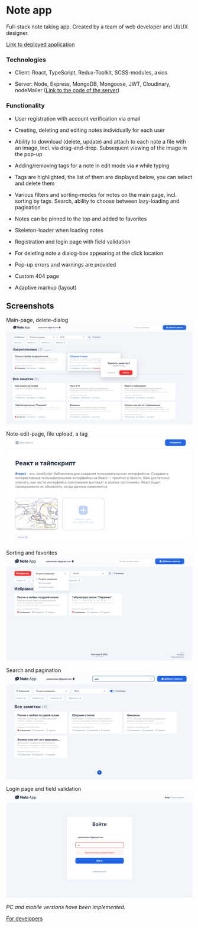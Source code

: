 # Note app

Full-stack note taking app. Created by a team of web developer and UI/UX designer.

[Link to deployed application](https://notes-app-umber.vercel.app)

### Technologies

* Client: React, TypeScript, Redux-Toolkit, SCSS-modules, axios

* Server: Node, Express, MongoDB, Mongoose, JWT, Cloudinary, nodeMailer ([Link to the code of the server](https://github.com/dm-rybalchenko/notes-app-server))

### Functionality

* User registration with account verification via email

* Creating, deleting and editing notes individually for each user

* Ability to download (delete, update) and attach to each note a file with an image, incl. via drag-and-drop. Subsequent viewing of the image in the pop-up

* Adding/removing tags for a note in edit mode via `#` while typing

* Tags are highlighted, the list of them are displayed below, you can select and delete them

* Various filters and sorting-modes for notes on the main page, incl. sorting by tags. Search, ability to choose between lazy-loading and pagination

* Notes can be pinned to the top and added to favorites

* Skeleton-loader when loading notes

* Registration and login page with field validation

* For deleting note a dialog-box appearing at the click location

* Pop-up errors and warnings are provided

* Custom 404 page

* Adaptive markup (layout)


## Screenshots

Main-page, delete-dialog
![Screenshot-app-notes](/docs/screenshots/Screenshot-main.jpg)

Note-edit-page, file upload, a tag
![Screenshot-app-notes-edit](/docs/screenshots/Screenshot-edit.jpg)

Sorting and favorites
![Screenshot-app-notes-filter](/docs/screenshots/Screenshot-filters.jpg)

Search and pagination
![Screenshot-app-notes-search](/docs/screenshots/Screenshot-search.jpg)

Login page and field validation
![Screenshot-app-notes-login](/docs/screenshots/Screenshot-login.jpg)

*PC and mobile versions have been implemented.*

[For developers](https://github.com/dm-rybalchenko/notes-app/tree/develop/docs/for-developers.md)